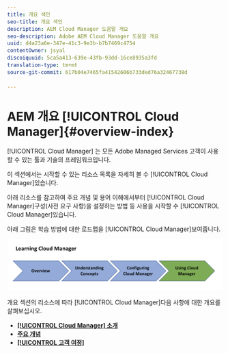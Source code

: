```yaml
---
title: 개요 색인
seo-title: 개요 색인
description: AEM Cloud Manager 도움말 개요
seo-description: Adobe AEM Cloud Manager 도움말 개요
uuid: d4a23a6e-347e-41c3-9e3b-b7b7469c4754
contentOwner: jsyal
discoiquuid: 5ca5a413-639e-43fb-93dd-16ce8935a3fd
translation-type: tm+mt
source-git-commit: 617b04e7465fa41542606b733ded76a32467738d

---
```



# AEM 개요 [!UICONTROL Cloud Manager]{#overview-index}

[!UICONTROL Cloud Manager] 는 모든 Adobe Managed Services 고객이 사용할 수 있는 툴과 기술의 프레임워크입니다.

이 섹션에서는 시작할 수 있는 리소스 목록을 자세히 볼 수 [!UICONTROL Cloud Manager]있습니다.

아래 리소스를 참고하여 주요 개념 및 용어 이해에서부터 [!UICONTROL Cloud Manager]구성(사전 요구 사항)을 설정하는 방법 등 사용을 시작할 수 [!UICONTROL Cloud Manager]있습니다.

아래 그림은 학습 방법에 대한 로드맵을 [!UICONTROL Cloud Manager]보여줍니다.

![](assets/screen_shot_2018-05-04at94510pm.png)

개요 섹션의 리소스에 따라 [!UICONTROL Cloud Manager]다음 사항에 대한 개요를 살펴보십시오.

* **[[!UICONTROL Cloud Manager] 소개](introduction-to-cloud-manager.md)**
* **[주요 개념](key-concepts.md)**
* **[[!UICONTROL 고객 여정]](customer-journey.md)**

